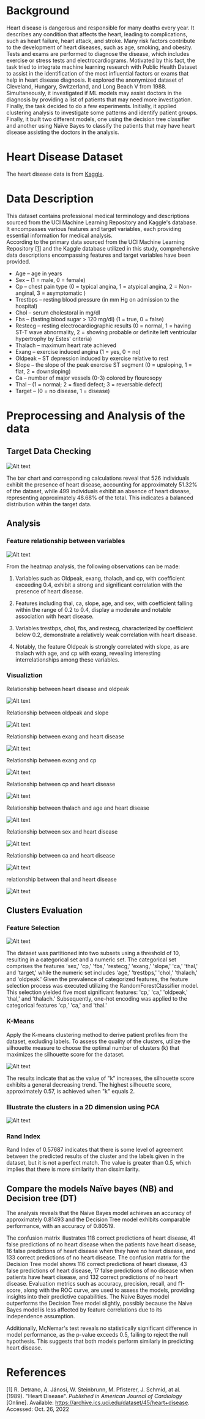 # Background
Heart disease is dangerous and responsible for many deaths every year. It describes any condition that affects the heart, leading to complications, such as heart failure, heart attack, and stroke. Many risk factors contribute to the development of heart diseases, such as age, smoking, and obesity. Tests and exams are performed to diagnose the disease, which includes exercise or stress tests and electrocardiograms. Motivated by this fact, the task tried to integrate machine learning research with Public Health Dataset to assist in the identification of the most influential factors or exams that help in heart disease diagnosis. It explored the anonymized dataset of Cleveland, Hungary, Switzerland, and Long Beach V from 1988. Simultaneously, it investigated if ML models may assist doctors in the diagnosis by providing a list of patients that may need more investigation. Finally, the task decided to do a few experiments. Initially, it applied clustering analysis to investigate some patterns and identify patient groups. Finally, it built two different models, one using the decision tree classifier and another using Naïve Bayes to classify the patients that may have heart disease assisting the doctors in the analysis.


# Heart Disease Dataset
The heart disease data is from [Kaggle](https://www.kaggle.com/datasets/johnsmith88/heart-disease-dataset).

# Data Description
This dataset contains professional medical terminology and descriptions sourced from the UCI Machine Learning Repository and Kaggle's database. It encompasses various features and target variables, each providing essential information for medical analysis. 
<br>According to the primary data sourced from the UCI Machine Learning Repository [[1](#1)] and the Kaggle database utilized in this study, comprehensive data descriptions encompassing features and target variables have been provided.

* Age – age in years
* Sex – (1 = male, 0 = female)
* Cp – chest pain type (0 = typical angina, 1 = atypical angina, 2 =
Non-anginal, 3 = asymptomatic )
* Trestbps – resting blood pressure (in mm Hg on admission to the
hospital)
* Chol – serum cholestoral in mg/dl
* Fbs – (fasting blood sugar > 120 mg/dl) (1 = true, 0 = false)
* Restecg – resting electrocardiographic results (0 = normal, 1 = having ST-T wave abnormality, 2 = showing probable or definite left ventricular hypertrophy by Estes' criteria)
* Thalach – maximum heart rate achieved
* Exang – exercise induced angina (1 = yes, 0 = no)
* Oldpeak – ST depression induced by exercise relative to rest
* Slope – the slope of the peak exercise ST segment (0 = upsloping, 1 = flat, 2 = downsloping)
* Ca – number of major vessels (0-3) colored by flourosopy
* Thal – (1 = normal; 2 = fixed defect; 3 = reversable defect)
* Target – (0 = no disease, 1 = disease)

# Preprocessing and Analysis of the data
## Target Data Checking

![Alt text](images/heart_disease_target.jpg)

The bar chart and corresponding calculations reveal that 526 individuals exhibit the presence of heart disease, accounting for approximately 51.32% of the dataset, while 499 individuals exhibit an absence of heart disease, representing approximately 48.68% of the total. This indicates a balanced distribution within the target data.

## Analysis
### Feature relationship between variables

![Alt text](images/feature_relationship_heatmap.jpg)

From the heatmap analysis, the following observations can be made:

1. Variables such as Oldpeak, exang, thalach, and cp, with coefficient exceeding 0.4, exhibit a strong and significant correlation with the presence of heart disease.

2. Features including thal, ca, slope, age, and sex, with coefficient falling within the range of 0.2 to 0.4, display a moderate and notable association with heart disease.

3. Variables trestbps, chol, fbs, and restecg, characterized by coefficient below 0.2, demonstrate a relatively weak correlation with heart disease.

4. Notably, the feature Oldpeak is strongly correlated with slope, as are thalach with age, and cp with exang, revealing interesting interrelationships among these variables.

### Visualiztion
Relationship between heart disease and oldpeak

![Alt text](images/oldpeak_vs_target.jpg)

Relationship between oldpeak and slope

![Alt text](images/oldpeak_vs_slope.jpg)

Relationship between exang and heart disease

![Alt text](images/exang_vs_target.jpg)

Relationship between exang and cp

![Alt text](images/exang_vs_cp.jpg)

Relationship between cp and heart disease

![Alt text](images/cp_vs_target.jpg)

Relationship between thalach and age and heart disease

![Alt text](images/thalach_vs_age_vs_target.jpg)

Relationship between sex and heart disease

![Alt text](images/sex_vs_target.jpg)

Relationship between ca and heart disease

![Alt text](images/ca_vs_target.jpg)

relationship between thal and heart disease

![Alt text](images/thal_vs_target.jpg)


## Clusters Evaluation
### Feature Selection

![Alt text](images/feature_importance.jpg)

The dataset was partitioned into two subsets using a threshold of 10, resulting in a categorical set and a numeric set. The categorical set comprises the features 'sex,' 'cp,' 'fbs,' 'restecg,' 'exang,' 'slope,' 'ca,' 'thal,' and 'target,' while the numeric set includes 'age,' 'trestbps,' 'chol,' 'thalach,' and 'oldpeak.' Given the prevalence of categorized features, the feature selection process was executed utilizing the RandomForestClassifier model. This selection yielded five most significant features: 'cp,' 'ca,' 'oldpeak,' 'thal,' and 'thalach.' Subsequently, one-hot encoding was applied to the categorical features 'cp,' 'ca,' and 'thal.'

### K-Means 
Apply the K-means clustering method to derive patient profiles from the dataset, excluding labels. To assess the quality of the clusters, utilize the silhouette measure to choose the optimal number of clusters (k) that maximizes the silhouette score for the dataset.

![Alt text](images/silhouette_score.jpg)

The results indicate that as the value of "k" increases, the silhouette score exhibits a general decreasing trend. The highest silhouette score, approximately 0.57, is achieved when "k" equals 2. 

### Illustrate the clusters in a 2D dimension using PCA

![Alt text](images/pca_cluster.jpg)

### Rand Index
Rand Index of 0.57687 indicates that there is some level of agreement between the predicted results of the cluster and the labels given in the dataset, but it is not a perfect match. The value is greater than 0.5, which implies that there is more similarity than dissimilarity.

## Compare the models Naïve bayes (NB) and Decision tree (DT) 

The analysis reveals that the Naive Bayes model achieves an accuracy of approximately 0.81493 and the Decision Tree model exhibits comparable performance, with an accuracy of 0.80519. 

The confusion matrix illustrates 118 correct predictions of heart disease, 41 false predictions of no heart disease when the patients have heart disease, 16 false predictions of heart disease when they have no heart disease, and 133 correct predictions of no heart disease. The confusion matrix for the Decision Tree model shows 116 correct predictions of heart disease, 43 false predictions of heart disease, 17 false predictions of no disease when patients have heart disease, and 132 correct predictions of no heart disease. Evaluation metrics such as accuracy, precision, recall, and f1-score, along with the ROC curve, are used to assess the models, providing insights into their predictive capabilities. The Naive Bayes model outperforms the Decision Tree model slightly, possibly because the Naive Bayes model is less affected by feature correlations due to its independence assumption.

Additionally, McNemar's test reveals no statistically significant difference in model performance, as the p-value exceeds 0.5, failing to reject the null hypothesis. This suggests that both models perform similarly in predicting heart disease.

# References
<a id="1">[1]</a>
R. Detrano, A. Jánosi, W. Steinbrunn, M. Pfisterer, J. Schmid, at al. (1989). "Heart Disease". *Published in American Journal of Cardiology* [Online]. Available: https://archive.ics.uci.edu/dataset/45/heart+disease. Accessed: Oct. 26, 2022
